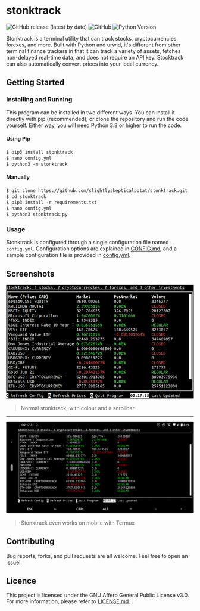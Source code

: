 # stonktrack
![GitHub release (latest by date)](https://img.shields.io/github/v/release/slightlyskepticalpotat/stonktrack?style=flat-square)
![GitHub](https://img.shields.io/github/license/slightlyskepticalpotat/stonktrack?style=flat-square)
![Python Version](https://img.shields.io/badge/python-%3E%3D%203.8-blue?style=flat-square)

Stonktrack is a terminal utility that can track stocks, cryptocurrencies, forexes, and more. Built with Python and urwid, it's different from other terminal finance trackers in that it can track a variety of assets, fetches  non-delayed real-time data, and does not require an API key. Stocktrack can also automatically convert prices into your local currency.

## Getting Started

### Installing and Running
This program can be installed in two different ways. You can install it directly with pip (recommended), or clone the repository and run the code yourself. Either way, you will need Python 3.8 or higher to run the code.

#### Using Pip
```
$ pip3 install stonktrack
$ nano config.yml
$ python3 -m stonktrack
```

#### Manually
```
$ git clone https://github.com/slightlyskepticalpotat/stonktrack.git
$ cd stonktrack
$ pip3 install -r requirements.txt
$ nano config.yml
$ python3 stonktrack.py
```

### Usage
Stonktrack is configured through a single configuration file named `config.yml`. Configuration options are explained in [CONFIG.md](CONFIG.md), and a sample configuration file is provided in [config.yml](config.yml).

## Screenshots
![stonktrack](screenshots/stonktrack.png)
> Normal stonktrack, with colour and a scrollbar

---

![stonktrack-phone](screenshots/stonktrack-phone.png)
> Stonktrack even works on mobile with Termux

## Contributing
Bug reports, forks, and pull requests are all welcome. Feel free to open an issue!

## Licence
This project is licensed under the GNU Affero General Public License v3.0. For more information, please refer to [LICENSE.md](LICENSE.md).
